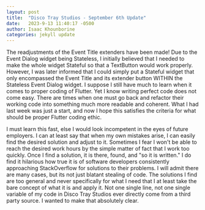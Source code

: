 ```yaml
---
layout: post
title:  "Disco Tray Studios - September 6th Update"
date:   2023-9-13 11:40:17 -0500
author: Isaac Khounborine
categories: jekyll update
---
```


The readjustments of the Event Title extenders have been made! Due to the Event Dialog widget being Stateless, I initially believed that I needed to make the whole widget Stateful so that a TextButton would work properly. However, I was later informed that I could simply put a Stateful widget that only encompassed the Event Title and its extender button WITHIN the Stateless Event Dialog widget. I suppose I still have much to learn when it comes to proper coding of Flutter. Yet I know writing perfect code does not come easy. There are times when one must go back and refactor their working code into something much more readable and coherent. What I had last week was just a start, and now I hope this satisfies the criteria for what should be proper Flutter coding ethic.

I must learn this fast, else I would look incompetent in the eyes of future employers. I can at least say that when my own mistakes arise, I can easily find the desired solution and adjust to it. Sometimes I fear I won't be able to reach the desired work hours by the simple matter of fact that I work too quickly. Once I find a solution, it is there, found, and "so it is written." I do find it hilarious how true it is of software developers consistently approaching StackOverflow for solutions to their problems. I will admit there are many cases, but its not just blatant stealing of code. The solutions I find are too general and never specifically for what I need that I at least take the bare concept of what it is and apply it. Not one single line, not one single variable of my code in Disco Tray Studios ever directly come from a third party source. I wanted to make that absolutely clear.
